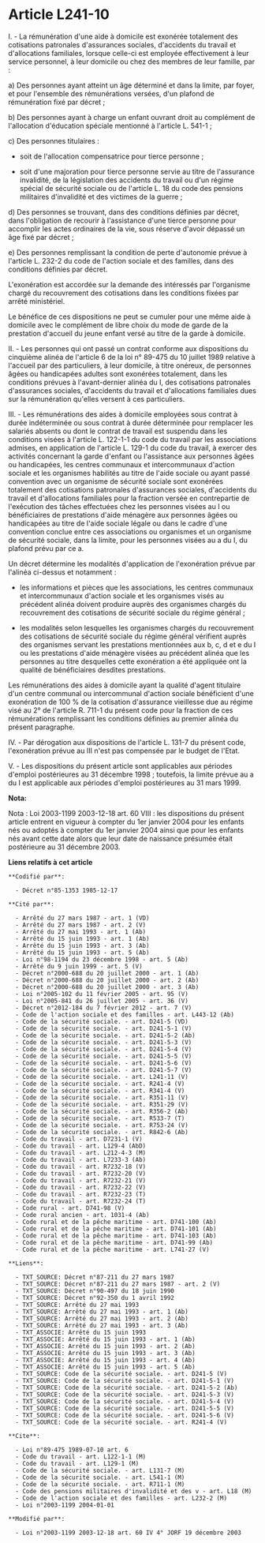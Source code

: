 # Article L241-10

I. - La rémunération d'une aide à domicile est exonérée totalement des cotisations patronales d'assurances sociales,
d'accidents du travail et d'allocations familiales, lorsque celle-ci est employée effectivement à leur service personnel, à
leur domicile ou chez des membres de leur famille, par :

a) Des personnes ayant atteint un âge déterminé et dans la limite, par foyer, et pour l'ensemble des rémunérations versées,
d'un plafond de rémunération fixé par décret ;

b) Des personnes ayant à charge un enfant ouvrant droit au complément de l'allocation d'éducation spéciale mentionné à
l'article L. 541-1 ;

c) Des personnes titulaires :

- soit de l'allocation compensatrice pour tierce personne ;

- soit d'une majoration pour tierce personne servie au titre de l'assurance invalidité, de la législation des accidents du
travail ou d'un régime spécial de sécurité sociale ou de l'article L. 18 du code des pensions militaires d'invalidité et des
victimes de la guerre ;

d) Des personnes se trouvant, dans des conditions définies par décret, dans l'obligation de recourir à l'assistance d'une
tierce personne pour accomplir les actes ordinaires de la vie, sous réserve d'avoir dépassé un âge fixé par décret ;

e) Des personnes remplissant la condition de perte d'autonomie prévue à l'article L. 232-2 du code de l'action sociale et des
familles, dans des conditions définies par décret.

L'exonération est accordée sur la demande des intéressés par l'organisme chargé du recouvrement des cotisations dans les
conditions fixées par arrêté ministériel.

Le bénéfice de ces dispositions ne peut se cumuler pour une même aide à domicile avec le complément de libre choix du mode de
garde de la prestation d'accueil du jeune enfant versé au titre de la garde à domicile.

II. - Les personnes qui ont passé un contrat conforme aux dispositions du cinquième alinéa de l'article 6 de la loi n° 89-475
du 10 juillet 1989 relative à l'accueil par des particuliers, à leur domicile, à titre onéreux, de personnes âgées ou
handicapées adultes sont exonérées totalement, dans les conditions prévues à l'avant-dernier alinéa du I, des cotisations
patronales d'assurances sociales, d'accidents du travail et d'allocations familiales dues sur la rémunération qu'elles
versent à ces particuliers.

III. - Les rémunérations des aides à domicile employées sous contrat à durée indéterminée ou sous contrat à durée déterminée
pour remplacer les salariés absents ou dont le contrat de travail est suspendu dans les conditions visées à l'article L.
122-1-1 du code du travail par les associations admises, en application de l'article L. 129-1 du code du travail, à exercer
des activités concernant la garde d'enfant ou l'assistance aux personnes âgées ou handicapées, les centres communaux et
intercommunaux d'action sociale et les organismes habilités au titre de l'aide sociale ou ayant passé convention avec un
organisme de sécurité sociale sont exonérées totalement des cotisations patronales d'assurances sociales, d'accidents du
travail et d'allocations familiales pour la fraction versée en contrepartie de l'exécution des tâches effectuées chez les
personnes visées au I ou bénéficiaires de prestations d'aide ménagère aux personnes âgées ou handicapées au titre de l'aide
sociale légale ou dans le cadre d'une convention conclue entre ces associations ou organismes et un organisme de sécurité
sociale, dans la limite, pour les personnes visées au a du I, du plafond prévu par ce a.

Un décret détermine les modalités d'application de l'exonération prévue par l'alinéa ci-dessus et notamment :

- les informations et pièces que les associations, les centres communaux et intercommunaux d'action sociale et les organismes
visés au précédent alinéa doivent produire auprès des organismes chargés du recouvrement des cotisations de sécurité sociale
du régime général ;

- les modalités selon lesquelles les organismes chargés du recouvrement des cotisations de sécurité sociale du régime général
vérifient auprès des organismes servant les prestations mentionnées aux b, c, d  et e du I ou les prestations d'aide ménagère
visées au précédent alinéa que les personnes au titre desquelles cette exonération a été appliquée ont la qualité de
bénéficiaires desdites prestations.

Les rémunérations des aides à domicile ayant la qualité d'agent titulaire d'un centre communal ou intercommunal d'action
sociale bénéficient d'une exonération de 100 % de la cotisation d'assurance vieillesse due au régime visé au 2° de l'article
R. 711-1 du présent code pour la fraction de ces rémunérations remplissant les conditions définies au premier alinéa du
présent paragraphe.

IV. - Par dérogation aux dispositions de l'article L. 131-7 du présent code, l'exonération prévue au III n'est pas compensée
par le budget de l'Etat.

V. - Les dispositions du présent article sont applicables aux périodes d'emploi postérieures au 31 décembre 1998 ; toutefois,
la limite prévue au a du I est applicable aux périodes d'emploi postérieures au 31 mars 1999.

**Nota:**

Nota : Loi 2003-1199 2003-12-18 art. 60 VIII : les dispositions du présent article entrent en vigueur à compter du 1er
janvier 2004 pour les enfants nés ou adoptés à compter du 1er janvier 2004 ainsi que pour les enfants nés avant cette date
alors que leur date de naissance présumée était postérieure au 31 décembre 2003.

**Liens relatifs à cet article**

	**Codifié par**:

	  - Décret n°85-1353 1985-12-17

	**Cité par**:

	  - Arrêté du 27 mars 1987 - art. 1 (VD)
	  - Arrêté du 27 mars 1987 - art. 2 (V)
	  - Arrêté du 27 mai 1993 - art. 1 (Ab)
	  - Arrêté du 15 juin 1993 - art. 1 (Ab)
	  - Arrêté du 15 juin 1993 - art. 3 (Ab)
	  - Arrêté du 15 juin 1993 - art. 5 (Ab)
	  - Loi n°98-1194 du 23 décembre 1998 - art. 5 (Ab)
	  - Arrêté du 9 juin 1999 - art. 5 (V)
	  - Décret n°2000-688 du 20 juillet 2000 - art. 1 (Ab)
	  - Décret n°2000-688 du 20 juillet 2000 - art. 2 (Ab)
	  - Décret n°2000-688 du 20 juillet 2000 - art. 3 (Ab)
	  - Loi n°2005-102 du 11 février 2005 - art. 95 (V)
	  - Loi n°2005-841 du 26 juillet 2005 - art. 36 (V)
	  - Décret n°2012-184 du 7 février 2012 - art. 7 (V)
	  - Code de l'action sociale et des familles - art. L443-12 (Ab)
	  - Code de la sécurité sociale. - art. D241-5 (VD)
	  - Code de la sécurité sociale. - art. D241-5-1 (V)
	  - Code de la sécurité sociale. - art. D241-5-2 (Ab)
	  - Code de la sécurité sociale. - art. D241-5-3 (V)
	  - Code de la sécurité sociale. - art. D241-5-4 (V)
	  - Code de la sécurité sociale. - art. D241-5-5 (V)
	  - Code de la sécurité sociale. - art. D241-5-6 (V)
	  - Code de la sécurité sociale. - art. D241-5-7 (V)
	  - Code de la sécurité sociale. - art. L241-11 (V)
	  - Code de la sécurité sociale. - art. R241-4 (V)
	  - Code de la sécurité sociale. - art. R341-4 (V)
	  - Code de la sécurité sociale. - art. R351-11 (V)
	  - Code de la sécurité sociale. - art. R351-29 (V)
	  - Code de la sécurité sociale. - art. R356-2 (Ab)
	  - Code de la sécurité sociale. - art. R533-7 (T)
	  - Code de la sécurité sociale. - art. R753-24 (V)
	  - Code de la sécurité sociale. - art. R842-6 (Ab)
	  - Code du travail - art. D7231-1 (V)
	  - Code du travail - art. L129-4 (AbD)
	  - Code du travail - art. L212-4-3 (M)
	  - Code du travail - art. L7233-3 (Ab)
	  - Code du travail - art. R7232-18 (V)
	  - Code du travail - art. R7232-20 (V)
	  - Code du travail - art. R7232-21 (V)
	  - Code du travail - art. R7232-22 (V)
	  - Code du travail - art. R7232-23 (T)
	  - Code du travail - art. R7232-24 (T)
	  - Code rural - art. D741-98 (V)
	  - Code rural ancien - art. 1031-4 (Ab)
	  - Code rural et de la pêche maritime - art. D741-100 (Ab)
	  - Code rural et de la pêche maritime - art. D741-101 (Ab)
	  - Code rural et de la pêche maritime - art. D741-103 (Ab)
	  - Code rural et de la pêche maritime - art. D741-99 (Ab)
	  - Code rural et de la pêche maritime - art. L741-27 (V)

	**Liens**:

	  - TXT_SOURCE: Décret n°87-211 du 27 mars 1987
	  - TXT_SOURCE: Décret n°87-211 du 27 mars 1987 - art. 2 (V)
	  - TXT_SOURCE: Décret n°90-497 du 18 juin 1990
	  - TXT_SOURCE: Décret n°92-350 du 1 avril 1992
	  - TXT_SOURCE: Arrêté du 27 mai 1993
	  - TXT_SOURCE: Arrêté du 27 mai 1993 - art. 1 (Ab)
	  - TXT_SOURCE: Arrêté du 27 mai 1993 - art. 2 (Ab)
	  - TXT_SOURCE: Arrêté du 27 mai 1993 - art. 3 (Ab)
	  - TXT_ASSOCIE: Arrêté du 15 juin 1993
	  - TXT_ASSOCIE: Arrêté du 15 juin 1993 - art. 1 (Ab)
	  - TXT_ASSOCIE: Arrêté du 15 juin 1993 - art. 2 (Ab)
	  - TXT_ASSOCIE: Arrêté du 15 juin 1993 - art. 3 (Ab)
	  - TXT_ASSOCIE: Arrêté du 15 juin 1993 - art. 4 (Ab)
	  - TXT_ASSOCIE: Arrêté du 15 juin 1993 - art. 5 (Ab)
	  - TXT_SOURCE: Code de la sécurité sociale. - art. D241-5 (V)
	  - TXT_SOURCE: Code de la sécurité sociale. - art. D241-5-1 (V)
	  - TXT_SOURCE: Code de la sécurité sociale. - art. D241-5-2 (Ab)
	  - TXT_SOURCE: Code de la sécurité sociale. - art. D241-5-3 (V)
	  - TXT_SOURCE: Code de la sécurité sociale. - art. D241-5-4 (V)
	  - TXT_SOURCE: Code de la sécurité sociale. - art. D241-5-5 (V)
	  - TXT_SOURCE: Code de la sécurité sociale. - art. D241-5-6 (V)
	  - TXT_SOURCE: Code de la sécurité sociale. - art. R241-4 (V)

	**Cite**:

	  - Loi n°89-475 1989-07-10 art. 6
	  - Code du travail - art. L122-1-1 (M)
	  - Code du travail - art. L129-1 (M)
	  - Code de la sécurité sociale. - art. L131-7 (M)
	  - Code de la sécurité sociale. - art. L541-1 (M)
	  - Code de la sécurité sociale. - art. R711-1 (M)
	  - Code des pensions militaires d'invalidité et des v - art. L18 (M)
	  - Code de l'action sociale et des familles - art. L232-2 (M)
	  - Loi n°2003-1199 2004-01-01

	**Modifié par**:

	  - Loi n°2003-1199 2003-12-18 art. 60 IV 4° JORF 19 décembre 2003
